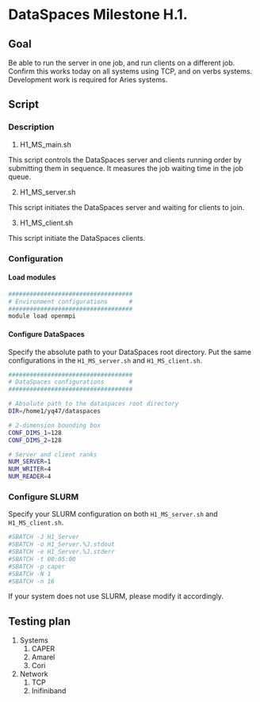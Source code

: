 # DataSpaces Milestone H.1. 

## Goal

Be able to run the server in one job, and run clients on a different job. Confirm this works today on all systems using TCP, and on verbs systems. Development work is required for Aries systems.



## Script

### Description

1. H1_MS_main.sh

This script controls the DataSpaces server and clients running order by submitting them in sequence. It measures the job waiting time in the job queue.

2. H1_MS_server.sh

This script initiates the DataSpaces server and waiting for clients to join. 

3. H1_MS_client.sh

This script initiate the DataSpaces clients.

### Configuration

#### Load modules

```bash
###################################
# Environment configurations	  #
###################################
module load openmpi
```



#### Configure DataSpaces

Specify the absolute path to your DataSpaces root directory. Put the same configurations in the ``H1_MS_server.sh`` and ``H1_MS_client.sh``.

```bash
###################################
# DataSpaces configurations		  #
###################################

# Absolute path to the dataspaces root directory
DIR=/home1/yq47/dataspaces

# 2-dimension bounding box
CONF_DIMS_1=128
CONF_DIMS_2=128

# Server and client ranks
NUM_SERVER=1
NUM_WRITER=4
NUM_READER=4
```



### Configure SLURM

Specify your SLURM configuration on both ``H1_MS_server.sh`` and ``H1_MS_client.sh``.

```bash
#SBATCH -J H1_Server
#SBATCH -o H1_Server.%J.stdout
#SBATCH -e H1_Server.%J.stderr
#SBATCH -t 00:05:00
#SBATCH -p caper
#SBATCH -N 1
#SBATCH -n 16
```

If your system does not use SLURM, please modify it accordingly.



## Testing plan

1. Systems
   1. CAPER
   2. Amarel
   3. Cori
2. Network
   1. TCP
   2. Inifiniband





